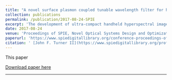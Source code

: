 ```yaml
---
title: "A novel surface plasmon coupled tunable wavelength filter for hyperspectral imaging"
collection: publications
permalink: /publication/2017-08-24-SPIE
excerpt: 'The development of ultra-compact handheld hyperspectral imagers has been impeded by the scarcity of small widefield tunable wavelength filters. The widefield modality is preferred for handheld imaging applications in which image registration can be performed to counter scene shift caused by irregular user motions that would thwart scanning approaches. Conventional widefield tunable filters like the liquid crystal tunable filter and acousto-optic tunable filter achieve narrow passbands across a wide spectral range by utilizing large interaction lengths, thereby increasing the thickness of the device along the optical path. In addition, these technologies rely on rather bulky external control circuitry and, in the case of acousto-optic filters, high power requirements. In the work presented here, we introduce a novel widefield tunable filter for visible and near infrared imaging based on surface plasmon coupling that can be miniaturized without sacrificing performance. The surface plasmon coupled tunable filter (SPCTF) provides diffraction limited spatial resolution with a <10nm nominal passband and a spurious free spectral range of more than 300nm. Acting on the π-polarized component, the device is limited to transmitting 50 percent of unpolarized incident light. This is higher than the throughput of comparable Lyot-based liquid crystal tunable filters that employ a series of linear polarizers. The design of the SPTF is presented along with a comparison of its performance to calculated estimates of transmittance, spectral resolution, and spectral range.'
date: 2017-08-24
venue: 'Proceedings of SPIE, Novel Optical Systems Design and Optimization XX'
paperurl: 'https://www.spiedigitallibrary.org/conference-proceedings-of-spie/10376/103760A/A-novel-surface-plasmon-coupled-tunable-wavelength-filter-for-hyperspectral/10.1117/12.2274671.short?SSO=1&tab=ArticleLink'
citation: ' [John F. Turner II](https://www.spiedigitallibrary.org/profile/John.Turner-38456) and [Ajaykumar H. Zalavadia](https://www.spiedigitallibrary.org/profile/notfound?author=Ajaykumar_Zalavadia) "A novel surface plasmon coupled tunable wavelength filter for hyperspectral imaging", Proc. SPIE 10376, Novel Optical Systems Design and Optimization XX, 103760A (24 August 2017); https://doi.org/10.1117/12.2274671.'
---
```

This paper 

[Download paper here](http://ajay1685.github.io/files/paper1.pdf)

---